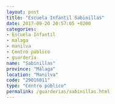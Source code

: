 ```yaml
---
layout: post
title: "Escuela Infantil Sabinillas"
date: 2017-09-20 20:57:05 +0200
categories:
- Escuela Infantil
- malaga
- manilva
- Centro público
- guarderia
name: "Sabinillas"
province: "Málaga"
location: "Manilva"
code: "29016011"
type: "Centro público"
permalink: /guarderias/sabinillas.html
---
```

